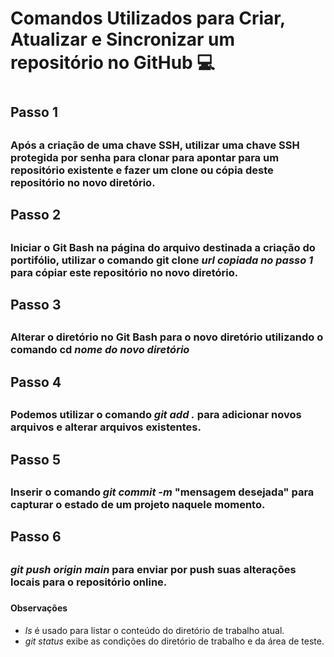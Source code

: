 # Comandos Utilizados para Criar, Atualizar e Sincronizar um repositório no GitHub :computer: <h1>
## Passo 1 <h2>
### Após a criação de uma chave SSH, utilizar uma chave SSH protegida por senha para clonar para apontar para um repositório existente e fazer um clone ou cópia deste repositório no novo diretório. <h3>
## Passo 2 <h2>
### Iniciar o Git Bash na página do arquivo destinada a criação do portifólio, utilizar o comando git clone *url copiada no passo 1* para cópiar este repositório no novo diretório. <h3>
## Passo 3 <h2>
### Alterar o diretório no Git Bash para o novo diretório utilizando o comando cd *nome do novo diretório* <h3>
## Passo 4 <h2>
### Podemos utilizar o comando *git add .* para adicionar novos arquivos e alterar arquivos existentes. <h3>
## Passo 5 <h2>
### Inserir o comando  *git commit -m* "mensagem desejada" para capturar o estado de um projeto naquele momento. <h3>
## Passo 6 <h2>
### *git push origin main* para enviar por push suas alterações locais para o repositório online. <h3>

#### **Observações** <h4>
* _ls_ é usado para listar o conteúdo do diretório de trabalho atual. 
* _git status_ exibe as condições do diretório de trabalho e da área de teste.  